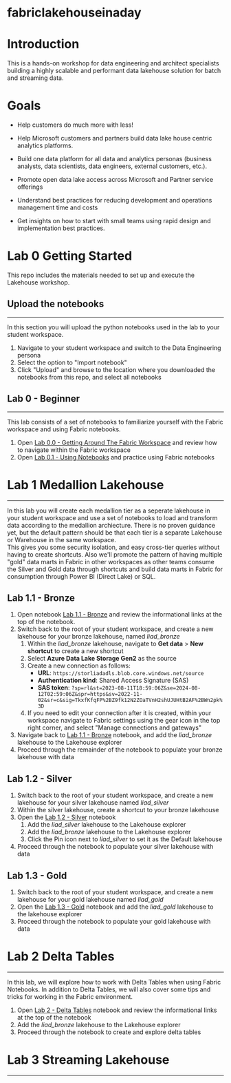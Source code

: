 # fabriclakehouseinaday
# Introduction 
This is a hands-on workshop for data engineering and architect specialists building a highly scalable and performant data lakehouse solution for batch and streaming data.​

# Goals
- Help customers do much more with less!​

- Help Microsoft customers and partners build data lake house centric analytics platforms.​

- Build one data platform for all data and analytics personas (business analysts, data scientists, data engineers, external customers, etc.).   ​

- Promote open data lake access across Microsoft and Partner service offerings​

- Understand best practices for reducing development and operations management time and costs​

- Get insights on how to start with small teams using rapid design and implementation best practices.

# Lab 0 Getting Started
This repo includes the materials needed to set up and execute the Lakehouse workshop. 

## Upload the notebooks
___
In this section you will upload the python notebooks used in the lab to your student workspace.
1.	Navigate to your student workspace and switch to the Data Engineering persona
2.	Select the option to "Import notebook"
3.	Click "Upload" and browse to the location where you downloaded the notebooks from this repo, and select all notebooks

## Lab 0 - Beginner
___
This lab consists of a set of notebooks to familiarize yourself with the Fabric workspace and using Fabric notebooks.
1.  Open [Lab 0.0 - Getting Around The Fabric Workspace](https://github.com/iamjenetzler/fabriclakehouseinaday/blob/a9bd64343d6d34012112486dd941aa2242dfec16/Lab%200.0%20-%20Getting%20Around%20The%20Fabric%20Workspace.ipynb) and review how to navigate within the Fabric workspace
2.  Open [Lab 0.1 - Using Notebooks](https://github.com/iamjenetzler/fabriclakehouseinaday/blob/a9bd64343d6d34012112486dd941aa2242dfec16/Lab%200.1-%20Using%20Notebooks.ipynb) and practice using Fabric notebooks 

# Lab 1 Medallion Lakehouse
___
In this lab you will create each medallion tier as a seperate lakehouse in your student workspace and use a set of notebooks to load and transform data according to 
the medallion archiecture. There is no proven guidance yet, but the default pattern should be that each tier is a separate Lakehouse or Warehouse in the same workspace.  
This gives you some security isolation, and easy cross-tier queries without having to create shortcuts.  Also we'll promote the pattern of having multiple "gold" data marts
in Fabric in other workspaces as other teams consume the Silver and Gold data through shortcuts and build data marts in Fabric for consumption through Power BI (Direct Lake) or SQL.

## Lab 1.1 - Bronze
1. Open notebook [Lab 1.1 - Bronze](https://github.com/iamjenetzler/fabriclakehouseinaday/blob/a9bd64343d6d34012112486dd941aa2242dfec16/Lab%201.1%20-%20Bronze.ipynb) and review the informational links at the top of the notebook.
2. Switch back to the root of your student workspace, and create a new lakehouse for your bronze lakehouse, named <i>liad_bronze</i>
    1. Within the <i>liad_bronze</i> lakehouse, navigate to <b>Get data</b> > <b>New shortcut</b> to create a new shortcut
    2. Select <b>Azure Data Lake Storage Gen2</b> as the source
    3. Create a new connection as follows:
        - **URL**: `https://storliadadls.blob.core.windows.net/source`
        - **Authentication kind**: Shared Access Signature (SAS)
        - **SAS token**: `?sp=rl&st=2023-08-11T18:59:06Z&se=2024-08-12T02:59:06Z&spr=https&sv=2022-11-02&sr=c&sig=TkxfKfqFP%2BZ9fk12N2ZOaTVnH2shUJUHtB2AF%2BWn2pk%3D`
    4. If you need to edit your connection after it is created, within your workspace navigate to Fabric settings using the gear icon in the top right corner, and select "Manage connections and gateways"    
4. Navigate back to [Lab 1.1 - Bronze](https://github.com/iamjenetzler/fabriclakehouseinaday/blob/a9bd64343d6d34012112486dd941aa2242dfec16/Lab%201.1%20-%20Bronze.ipynb) notebook, and add the <i>liad_bronze</i> lakehouse to the Lakehouse explorer
5. Proceed through the remainder of the notebook to populate your bronze lakehouse with data
   
## Lab 1.2 - Silver
1. Switch back to the root of your student workspace, and create a new lakehouse for your silver lakehouse named <i>liad_silver</i>
2. Within the silver lakehouse, create a shortcut to your bronze lakehouse 
2. Open the [Lab 1.2 - Silver](https://github.com/iamjenetzler/fabriclakehouseinaday/blob/a9bd64343d6d34012112486dd941aa2242dfec16/Lab%201.2%20-%20Silver.ipynb) notebook
    1. Add the <i>liad_silver</i> lakehouse to the Lakehouse explorer 
    2. Add the <i>liad_bronze</i> lakehouse to the Lakehouse explorer
    3. Click the Pin icon next to <i>liad_silver</i> to set it as the Default lakehouse
3. Proceed through the notebook to populate your silver lakehouse with data

## Lab 1.3 - Gold 
1. Switch back to the root of your student workspace, and create a new lakehouse for your gold lakehouse named <i>liad_gold</i>
2. Open the [Lab 1.3 - Gold](https://github.com/iamjenetzler/fabriclakehouseinaday/blob/a9bd64343d6d34012112486dd941aa2242dfec16/Lab%201.3%20-%20Gold.ipynb) notebook and add the <i>liad_gold</i> lakehouse to the lakehouse explorer     
3. Proceed through the notebook to populate your gold lakehouse with data

# Lab 2 Delta Tables
___
In this lab, we will explore how to work with Delta Tables when using Fabric Notebooks. In addition to Delta Tables, we will also cover some tips and tricks for working in the Fabric environment. 

1. Open [Lab 2 - Delta Tables](https://github.com/iamjenetzler/fabriclakehouseinaday/blob/a9bd64343d6d34012112486dd941aa2242dfec16/Lab%202%20-%20Delta%20Tables.ipynb) notebook and review the informational links at the top of the notebook
2. Add the <i>liad_bronze</i> lakehouse to the Lakehouse explorer
3. Proceed through the notebook to create and explore delta tables

# Lab 3 Streaming Lakehouse
___

